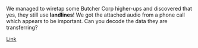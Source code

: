 We managed to wiretap some Butcher Corp higher-ups and discovered that yes, they still use **landlines**! We got the attached audio from a phone call which appears to be important. Can you decode the data they are transferring?



[Link](https://static.pwn2win.party/executiveorder_9a9a477d264aa97d847a32ce33f6e06062edd517ee1d68019012f0e43e3f365a.tar.gz)
